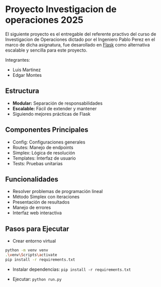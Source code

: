 # Proyecto Investigacion de operaciones 2025

El siguiente proyecto es el entregable del referente practivo del curso de Investigacion de Operaciones dictado por el Ingeniero Pablo Perez en el marco de dicha asignatura, fue desarollado en [Flask](https://flask.palletsprojects.com/en/stable/) como alternativa escalable y sencilla para este proyecto.

Integrantes:
- Luis Martinez
- Edgar Montes

## Estructura

- **Modular:** Separación de responsabilidades
- **Escalable:** Fácil de extender y mantener
- Siguiendo mejores prácticas de Flask

## Componentes Principales

- Config: Configuraciones generales
- Routes: Manejo de endpoints
- Simplex: Lógica de resolución
- Templates: Interfaz de usuario
- Tests: Pruebas unitarias

## Funcionalidades

- Resolver problemas de programación lineal
- Método Simplex con iteraciones
- Presentación de resultados
- Manejo de errores
- Interfaz web interactiva

## Pasos para Ejecutar

- Crear entorno virtual
```bash
python -m venv venv
.\venv\Scripts\activate
pip install -r requirements.txt
```
- Instalar dependencias: ``` pip install -r requirements.txt ```

- Ejecutar: ``` python run.py ```




